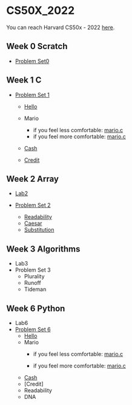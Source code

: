 # CS50X_2022
You can reach Harvard CS50x - 2022 [here](https://cs50.harvard.edu/x/2022/).

## Week 0 Scratch

- [Problem Set0](https://cs50.harvard.edu/x/2022/psets/0/)

## Week 1 C

- [Problem Set 1](https://cs50.harvard.edu/x/2022/psets/1/)
  - [Hello](./Week1_C/ProblemSet1/Hello/hello.c)
  - Mario
    - if you feel less comfortable: [mario.c](./Week1_C/ProblemSet1/Mario/lessComfortable/mario.c)
    - if you feel more comfortable: [mario.c](./Week1_C/ProblemSet1/Mario/moreComfortable/mario.c)

  - [Cash](./Week1_C/ProblemSet1/Cash/cash.c)
  - [Credit](./Week1_C/ProblemSet1/Credit/credit.c)


## Week 2 Array

- [Lab2](./Week2_Array/Lab2/scrabble.c)

- [Problem Set 2](https://cs50.harvard.edu/x/2022/psets/2/)
  - [Readability](./Week2_Array/ProblemSet2/Readability/readability.c)
  - [Caesar](./Week2_Array/ProblemSet2/Caesar/caesar.c)
  - [Substitution](./Week2_Array/ProblemSet2/Substitution/substitution.c)

## Week 3 Algorithms

- Lab3
- Problem Set 3
  - Plurality
  - Runoff
  - Tideman

## Week 6 Python

- Lab6
- [Problem Set 6](https://cs50.harvard.edu/x/2022/psets/6/)
  - [Hello](./Week6_Python/ProblemSet6/Hello/hello.py)
  - Mario
    - if you feel less comfortable: [mario.c](./Week6_Python/ProblemSet6/Mario/lessComfortable/mario.py)

    - if you feel more comfortable: [mario.c](./Week6_Python/ProblemSet6/Mario/moreComfortable/mario.py)
  - [Cash](./Week6_Python/ProblemSet6/Cash/cash)
  - [Credit]
  - Readability
  - DNA
